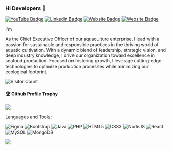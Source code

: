 ### Hi Developers 👋

[![YouTube Badge](https://img.shields.io/badge/YouTube-SrikanthKodali-red)](https://www.youtube.com/@ms.poonamchauhan743)
[![Linkedin Badge](https://img.shields.io/badge/-SrikanthKodali-blue?style=flat-square&logo=Linkedin&logoColor=white&link=https:https://www.linkedin.com/in/srikanth-kodali-482384115/)](https://www.linkedin.com/in/srikanth-kodali-482384115/)
[![Website Badge](https://img.shields.io/badge/StackOverflow-SrikanthKodali-yellow)](https://stackoverflow.com/users/18828160/poonam-chauhan)
[![Website Badge](https://img.shields.io/badge/WebSite-SrikanthKodali-green)](https://poonamchauhan229.github.io/Portfolio_Website/)

I'm

As the Chief Executive Officer of our aquaculture enterprise, I lead with a passion for sustainable and responsible practices in the thriving world of aquatic cultivation. With a dynamic blend of leadership, strategic vision, and deep industry knowledge, I drive our organization toward excellence in seafood production. Focused on fostering growth, I leverage cutting-edge technologies to optimize production processes while minimizing our ecological footprint. 




![Visitor Count](https://profile-counter.glitch.me/skkodali8/count.svg)

<div>
  <h4>🏆 Github Profile Trophy</h4>
  <a href="https://github.com/ryo-ma/github-profile-trophy">    
    <img src="https://github-profile-trophy.vercel.app/?username=skkodali8&column=7"/>
  </a>
</div>

Languages and Tools: 


<img alt="Figma" src="https://img.shields.io/badge/figma-%23F24E1E.svg?style=flat-square&logo=figma&logoColor=white"/> <img alt="Bootstrap" src="https://img.shields.io/badge/bootstrap-%23563D7C.svg?style=flat-square&logo=bootstrap&logoColor=white"/> <img alt="Java" src="https://img.shields.io/badge/java-%23ED8B00.svg?style=flat-square&logo=java&logoColor=white"/> <img alt="PHP" src="https://img.shields.io/badge/php-%23777BB4.svg?style=flat-square&logo=php&logoColor=white"/> <img alt="HTML5" src="https://img.shields.io/badge/html5-%23E34F26.svg?style=flat-square&logo=html5&logoColor=white"/> <img alt="CSS3" src="https://img.shields.io/badge/css3-%231572B6.svg?style=flat-square&logo=css3&logoColor=white"/>
<img alt="NodeJS" src="https://img.shields.io/badge/node.js-%2343853D.svg?style=flat-square&logo=node-dot-js&logoColor=white"/> <img alt="React" src="https://img.shields.io/badge/react-%2320232a.svg?style=flat-square&logo=react&logoColor=%2361DAFB"/> <img alt="MySQL" src="https://img.shields.io/badge/mysql-%2300f.svg?style=flat-square&logo=mysql&logoColor=white"/> <img alt="MongoDB" src ="https://img.shields.io/badge/MongoDB-%234ea94b.svg?style=flat-square&logo=mongodb&logoColor=white"/>

![](https://activity-graph.herokuapp.com/graph?username=skkodali8&theme=react-dark&area=true)
<!--
**Aakashdeveloper/Aakashdeveloper** is a ✨ _special_ ✨ repository because its `README.md` (this file) appears on your GitHub profile.

Here are some ideas to get you started:

- 🔭 I’m currently working on ...
- 🌱 I’m currently learning ...
- 👯 I’m looking to collaborate on ...
- 🤔 I’m looking for help with ...
- 💬 Ask me about ...
- 📫 How to reach me: ...
- 😄 Pronouns: ...
- ⚡ Fun fact: .....

-->
